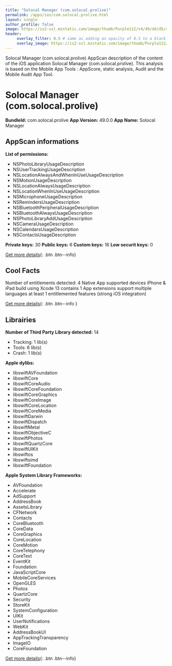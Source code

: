 ```yaml
---
title: "Solocal Manager (com.solocal.prolive)"
permalink: /apps/ios/com.solocal.prolive.html
layout: single
author_profile: false
image: https://is2-ssl.mzstatic.com/image/thumb/Purple112/v4/49/dd/d5/49ddd590-5603-fb96-1f06-83140b957a10/AppIcon-0-0-1x_U007emarketing-0-0-0-7-0-0-sRGB-0-0-0-GLES2_U002c0-512MB-85-220-0-0.png/512x512bb.jpg
header: 
     overlay_filter: 0.5 # same as adding an opacity of 0.5 to a black background
     overlay_image: https://is2-ssl.mzstatic.com/image/thumb/Purple112/v4/49/dd/d5/49ddd590-5603-fb96-1f06-83140b957a10/AppIcon-0-0-1x_U007emarketing-0-0-0-7-0-0-sRGB-0-0-0-GLES2_U002c0-512MB-85-220-0-0.png/512x512bb.jpg
---
```

Solocal Manager (com.solocal.prolive) AppScan description of the content of the iOS application Solocal Manager (com.solocal.prolive). This analysis is based on the Mobile App Tools : AppScore, static analysis, Audit and the Mobile Audit App Tool.

# Solocal Manager (com.solocal.prolive)

**BundleId:** com.solocal.prolive
**App Version:** 49.0.0
**App Name:** Solocal Manager


## AppScan informations 

**List of permissions:** 
- NSPhotoLibraryUsageDescription
- NSUserTrackingUsageDescription
- NSLocationAlwaysAndWhenInUseUsageDescription
- NSMotionUsageDescription
- NSLocationAlwaysUsageDescription
- NSLocationWhenInUseUsageDescription
- NSMicrophoneUsageDescription
- NSRemindersUsageDescription
- NSBluetoothPeripheralUsageDescription
- NSBluetoothAlwaysUsageDescription
- NSPhotoLibraryAddUsageDescription
- NSCameraUsageDescription
- NSCalendarsUsageDescription
- NSContactsUsageDescription
  
  
**Private keys:** 30
**Public keys:** 6
**Custom keys:** 16
**Low securit keys:** 0
  
[Get more details](/pricing.html){: .btn .btn--info}

## Cool Facts

Number of entitlements detected: 4
Native App
supported devices iPhone & iPad
build using Xcode 13
contains 1 App extensions
support multiple languages
at least 1 entitlemented features (strong iOS integration)
  
[Get more details](/pricing.html){: .btn .btn--info }

## Librairies 
**Number of Third Party Library detected:** 14
- Tracking: 1 lib(s)
- Tools: 6 lib(s)
- Crash: 1 lib(s)


**Apple dylibs:**
- libswiftAVFoundation
- libswiftCore
- libswiftCoreAudio
- libswiftCoreFoundation
- libswiftCoreGraphics
- libswiftCoreImage
- libswiftCoreLocation
- libswiftCoreMedia
- libswiftDarwin
- libswiftDispatch
- libswiftMetal
- libswiftObjectiveC
- libswiftPhotos
- libswiftQuartzCore
- libswiftUIKit
- libswiftos
- libswiftsimd
- libswiftFoundation


**Apple System Library Frameworks:**
- AVFoundation
- Accelerate
- AdSupport
- AddressBook
- AssetsLibrary
- CFNetwork
- Contacts
- CoreBluetooth
- CoreData
- CoreGraphics
- CoreLocation
- CoreMotion
- CoreTelephony
- CoreText
- EventKit
- Foundation
- JavaScriptCore
- MobileCoreServices
- OpenGLES
- Photos
- QuartzCore
- Security
- StoreKit
- SystemConfiguration
- UIKit
- UserNotifications
- WebKit
- AddressBookUI
- AppTrackingTransparency
- ImageIO
- CoreFoundation


  
[Get more details](/pricing.html){: .btn .btn--info}

